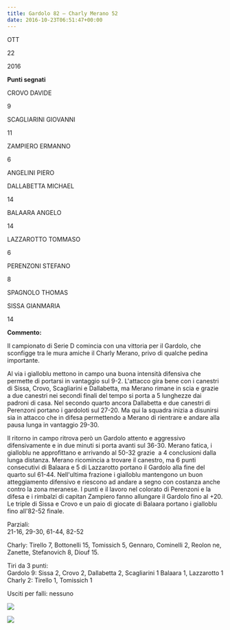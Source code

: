 ```yaml
---
title: Gardolo 82 – Charly Merano 52
date: 2016-10-23T06:51:47+00:00
---
```

OTT

22

2016

**Punti segnati**

CROVO DAVIDE

9

SCAGLIARINI GIOVANNI

11

ZAMPIERO ERMANNO

6

ANGELINI PIERO

DALLABETTA MICHAEL

14

BALAARA ANGELO

14

LAZZAROTTO TOMMASO

6

PERENZONI STEFANO

8

SPAGNOLO THOMAS

SISSA GIANMARIA

14

**Commento:**

Il campionato di Serie D comincia con una vittoria per il Gardolo, che sconfigge tra le mura amiche il Charly Merano, privo di qualche pedina importante.

Al via i gialloblu mettono in campo una buona intensità difensiva che permette di portarsi in vantaggio sul 9-2. L'attacco gira bene con i canestri di Sissa, Crovo, Scagliarini e Dallabetta, ma Merano rimane in scia e grazie a due canestri nei secondi finali del tempo si porta a 5 lunghezze dai padroni di casa. Nel secondo quarto ancora Dallabetta e due canestri di Perenzoni portano i gardoloti sul 27-20. Ma qui la squadra inizia a disunirsi sia in attacco che in difesa permettendo a Merano di rientrare e andare alla pausa lunga in vantaggio 29-30.

Il ritorno in campo ritrova però un Gardolo attento e aggressivo difensivamente e in due minuti si porta avanti sul 36-30. Merano fatica, i gialloblu ne approfittano e arrivando al 50-32 grazie  a 4 conclusioni dalla lunga distanza. Merano ricomincia a trovare il canestro, ma 6 punti consecutivi di Balaara e 5 di Lazzarotto portano il Gardolo alla fine del quarto sul 61-44. Nell'ultima frazione i gialloblu mantengono un buon atteggiamento difensivo e riescono ad andare a segno con costanza anche contro la zona meranese. I punti e il lavoro nel colorato di Perenzoni e la difesa e i rimbalzi di capitan Zampiero fanno allungare il Gardolo fino al +20. Le triple di Sissa e Crovo e un paio di giocate di Balaara portano i gialloblu fino all'82-52 finale.

Parziali:  
21-16, 29-30, 61-44, 82-52

Charly: Tirello 7, Bottonelli 15, Tomissich 5, Gennaro, Cominelli 2, Reolon ne, Zanette, Stefanovich 8, Diouf 15.

Tiri da 3 punti:  
Gardolo 9: Sissa 2, Crovo 2, Dallabetta 2, Scagliarini 1 Balaara 1, Lazzarotto 1  
Charly 2: Tirello 1, Tomissich 1

Usciti per falli: nessuno

[![](http://localhost:8080/wp-content/uploads/2016/10/Gardolo-Charly-22-10-2016_3-150x150.jpg)](http://localhost:8080/?attachment_id=4986)

[![](http://localhost:8080/wp-content/uploads/2016/10/Gardolo-Charly-22-10-2016-150x150.jpg)](http://localhost:8080/?attachment_id=4985)